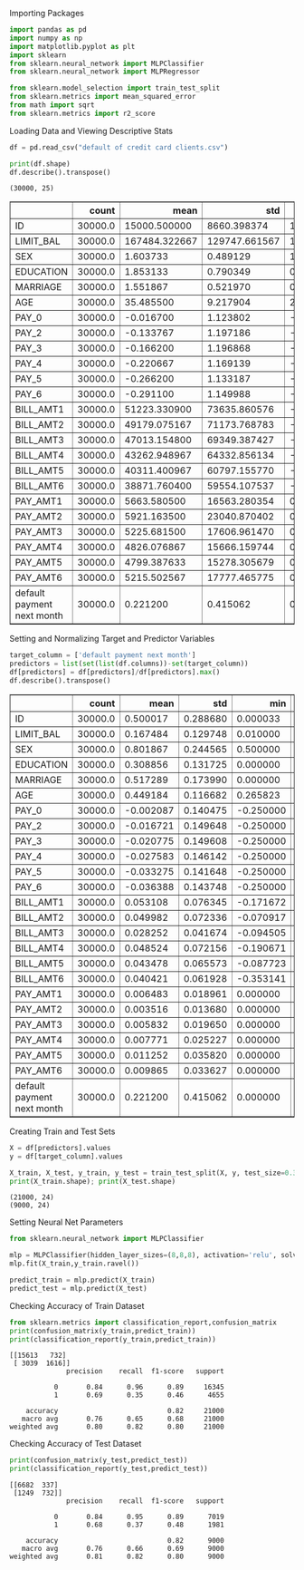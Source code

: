 Importing Packages


```python
import pandas as pd
import numpy as np 
import matplotlib.pyplot as plt
import sklearn
from sklearn.neural_network import MLPClassifier
from sklearn.neural_network import MLPRegressor

from sklearn.model_selection import train_test_split
from sklearn.metrics import mean_squared_error
from math import sqrt
from sklearn.metrics import r2_score
```

Loading Data and Viewing Descriptive Stats


```python
df = pd.read_csv("default of credit card clients.csv")
```


```python
print(df.shape)
df.describe().transpose()
```

    (30000, 25)
    




<div>
<style scoped>
    .dataframe tbody tr th:only-of-type {
        vertical-align: middle;
    }

    .dataframe tbody tr th {
        vertical-align: top;
    }

    .dataframe thead th {
        text-align: right;
    }
</style>
<table border="1" class="dataframe">
  <thead>
    <tr style="text-align: right;">
      <th></th>
      <th>count</th>
      <th>mean</th>
      <th>std</th>
      <th>min</th>
      <th>25%</th>
      <th>50%</th>
      <th>75%</th>
      <th>max</th>
    </tr>
  </thead>
  <tbody>
    <tr>
      <td>ID</td>
      <td>30000.0</td>
      <td>15000.500000</td>
      <td>8660.398374</td>
      <td>1.0</td>
      <td>7500.75</td>
      <td>15000.5</td>
      <td>22500.25</td>
      <td>30000.0</td>
    </tr>
    <tr>
      <td>LIMIT_BAL</td>
      <td>30000.0</td>
      <td>167484.322667</td>
      <td>129747.661567</td>
      <td>10000.0</td>
      <td>50000.00</td>
      <td>140000.0</td>
      <td>240000.00</td>
      <td>1000000.0</td>
    </tr>
    <tr>
      <td>SEX</td>
      <td>30000.0</td>
      <td>1.603733</td>
      <td>0.489129</td>
      <td>1.0</td>
      <td>1.00</td>
      <td>2.0</td>
      <td>2.00</td>
      <td>2.0</td>
    </tr>
    <tr>
      <td>EDUCATION</td>
      <td>30000.0</td>
      <td>1.853133</td>
      <td>0.790349</td>
      <td>0.0</td>
      <td>1.00</td>
      <td>2.0</td>
      <td>2.00</td>
      <td>6.0</td>
    </tr>
    <tr>
      <td>MARRIAGE</td>
      <td>30000.0</td>
      <td>1.551867</td>
      <td>0.521970</td>
      <td>0.0</td>
      <td>1.00</td>
      <td>2.0</td>
      <td>2.00</td>
      <td>3.0</td>
    </tr>
    <tr>
      <td>AGE</td>
      <td>30000.0</td>
      <td>35.485500</td>
      <td>9.217904</td>
      <td>21.0</td>
      <td>28.00</td>
      <td>34.0</td>
      <td>41.00</td>
      <td>79.0</td>
    </tr>
    <tr>
      <td>PAY_0</td>
      <td>30000.0</td>
      <td>-0.016700</td>
      <td>1.123802</td>
      <td>-2.0</td>
      <td>-1.00</td>
      <td>0.0</td>
      <td>0.00</td>
      <td>8.0</td>
    </tr>
    <tr>
      <td>PAY_2</td>
      <td>30000.0</td>
      <td>-0.133767</td>
      <td>1.197186</td>
      <td>-2.0</td>
      <td>-1.00</td>
      <td>0.0</td>
      <td>0.00</td>
      <td>8.0</td>
    </tr>
    <tr>
      <td>PAY_3</td>
      <td>30000.0</td>
      <td>-0.166200</td>
      <td>1.196868</td>
      <td>-2.0</td>
      <td>-1.00</td>
      <td>0.0</td>
      <td>0.00</td>
      <td>8.0</td>
    </tr>
    <tr>
      <td>PAY_4</td>
      <td>30000.0</td>
      <td>-0.220667</td>
      <td>1.169139</td>
      <td>-2.0</td>
      <td>-1.00</td>
      <td>0.0</td>
      <td>0.00</td>
      <td>8.0</td>
    </tr>
    <tr>
      <td>PAY_5</td>
      <td>30000.0</td>
      <td>-0.266200</td>
      <td>1.133187</td>
      <td>-2.0</td>
      <td>-1.00</td>
      <td>0.0</td>
      <td>0.00</td>
      <td>8.0</td>
    </tr>
    <tr>
      <td>PAY_6</td>
      <td>30000.0</td>
      <td>-0.291100</td>
      <td>1.149988</td>
      <td>-2.0</td>
      <td>-1.00</td>
      <td>0.0</td>
      <td>0.00</td>
      <td>8.0</td>
    </tr>
    <tr>
      <td>BILL_AMT1</td>
      <td>30000.0</td>
      <td>51223.330900</td>
      <td>73635.860576</td>
      <td>-165580.0</td>
      <td>3558.75</td>
      <td>22381.5</td>
      <td>67091.00</td>
      <td>964511.0</td>
    </tr>
    <tr>
      <td>BILL_AMT2</td>
      <td>30000.0</td>
      <td>49179.075167</td>
      <td>71173.768783</td>
      <td>-69777.0</td>
      <td>2984.75</td>
      <td>21200.0</td>
      <td>64006.25</td>
      <td>983931.0</td>
    </tr>
    <tr>
      <td>BILL_AMT3</td>
      <td>30000.0</td>
      <td>47013.154800</td>
      <td>69349.387427</td>
      <td>-157264.0</td>
      <td>2666.25</td>
      <td>20088.5</td>
      <td>60164.75</td>
      <td>1664089.0</td>
    </tr>
    <tr>
      <td>BILL_AMT4</td>
      <td>30000.0</td>
      <td>43262.948967</td>
      <td>64332.856134</td>
      <td>-170000.0</td>
      <td>2326.75</td>
      <td>19052.0</td>
      <td>54506.00</td>
      <td>891586.0</td>
    </tr>
    <tr>
      <td>BILL_AMT5</td>
      <td>30000.0</td>
      <td>40311.400967</td>
      <td>60797.155770</td>
      <td>-81334.0</td>
      <td>1763.00</td>
      <td>18104.5</td>
      <td>50190.50</td>
      <td>927171.0</td>
    </tr>
    <tr>
      <td>BILL_AMT6</td>
      <td>30000.0</td>
      <td>38871.760400</td>
      <td>59554.107537</td>
      <td>-339603.0</td>
      <td>1256.00</td>
      <td>17071.0</td>
      <td>49198.25</td>
      <td>961664.0</td>
    </tr>
    <tr>
      <td>PAY_AMT1</td>
      <td>30000.0</td>
      <td>5663.580500</td>
      <td>16563.280354</td>
      <td>0.0</td>
      <td>1000.00</td>
      <td>2100.0</td>
      <td>5006.00</td>
      <td>873552.0</td>
    </tr>
    <tr>
      <td>PAY_AMT2</td>
      <td>30000.0</td>
      <td>5921.163500</td>
      <td>23040.870402</td>
      <td>0.0</td>
      <td>833.00</td>
      <td>2009.0</td>
      <td>5000.00</td>
      <td>1684259.0</td>
    </tr>
    <tr>
      <td>PAY_AMT3</td>
      <td>30000.0</td>
      <td>5225.681500</td>
      <td>17606.961470</td>
      <td>0.0</td>
      <td>390.00</td>
      <td>1800.0</td>
      <td>4505.00</td>
      <td>896040.0</td>
    </tr>
    <tr>
      <td>PAY_AMT4</td>
      <td>30000.0</td>
      <td>4826.076867</td>
      <td>15666.159744</td>
      <td>0.0</td>
      <td>296.00</td>
      <td>1500.0</td>
      <td>4013.25</td>
      <td>621000.0</td>
    </tr>
    <tr>
      <td>PAY_AMT5</td>
      <td>30000.0</td>
      <td>4799.387633</td>
      <td>15278.305679</td>
      <td>0.0</td>
      <td>252.50</td>
      <td>1500.0</td>
      <td>4031.50</td>
      <td>426529.0</td>
    </tr>
    <tr>
      <td>PAY_AMT6</td>
      <td>30000.0</td>
      <td>5215.502567</td>
      <td>17777.465775</td>
      <td>0.0</td>
      <td>117.75</td>
      <td>1500.0</td>
      <td>4000.00</td>
      <td>528666.0</td>
    </tr>
    <tr>
      <td>default payment next month</td>
      <td>30000.0</td>
      <td>0.221200</td>
      <td>0.415062</td>
      <td>0.0</td>
      <td>0.00</td>
      <td>0.0</td>
      <td>0.00</td>
      <td>1.0</td>
    </tr>
  </tbody>
</table>
</div>



Setting and Normalizing Target and Predictor Variables


```python
target_column = ['default payment next month'] 
predictors = list(set(list(df.columns))-set(target_column))
df[predictors] = df[predictors]/df[predictors].max()
df.describe().transpose()
```




<div>
<style scoped>
    .dataframe tbody tr th:only-of-type {
        vertical-align: middle;
    }

    .dataframe tbody tr th {
        vertical-align: top;
    }

    .dataframe thead th {
        text-align: right;
    }
</style>
<table border="1" class="dataframe">
  <thead>
    <tr style="text-align: right;">
      <th></th>
      <th>count</th>
      <th>mean</th>
      <th>std</th>
      <th>min</th>
      <th>25%</th>
      <th>50%</th>
      <th>75%</th>
      <th>max</th>
    </tr>
  </thead>
  <tbody>
    <tr>
      <td>ID</td>
      <td>30000.0</td>
      <td>0.500017</td>
      <td>0.288680</td>
      <td>0.000033</td>
      <td>0.250025</td>
      <td>0.500017</td>
      <td>0.750008</td>
      <td>1.0</td>
    </tr>
    <tr>
      <td>LIMIT_BAL</td>
      <td>30000.0</td>
      <td>0.167484</td>
      <td>0.129748</td>
      <td>0.010000</td>
      <td>0.050000</td>
      <td>0.140000</td>
      <td>0.240000</td>
      <td>1.0</td>
    </tr>
    <tr>
      <td>SEX</td>
      <td>30000.0</td>
      <td>0.801867</td>
      <td>0.244565</td>
      <td>0.500000</td>
      <td>0.500000</td>
      <td>1.000000</td>
      <td>1.000000</td>
      <td>1.0</td>
    </tr>
    <tr>
      <td>EDUCATION</td>
      <td>30000.0</td>
      <td>0.308856</td>
      <td>0.131725</td>
      <td>0.000000</td>
      <td>0.166667</td>
      <td>0.333333</td>
      <td>0.333333</td>
      <td>1.0</td>
    </tr>
    <tr>
      <td>MARRIAGE</td>
      <td>30000.0</td>
      <td>0.517289</td>
      <td>0.173990</td>
      <td>0.000000</td>
      <td>0.333333</td>
      <td>0.666667</td>
      <td>0.666667</td>
      <td>1.0</td>
    </tr>
    <tr>
      <td>AGE</td>
      <td>30000.0</td>
      <td>0.449184</td>
      <td>0.116682</td>
      <td>0.265823</td>
      <td>0.354430</td>
      <td>0.430380</td>
      <td>0.518987</td>
      <td>1.0</td>
    </tr>
    <tr>
      <td>PAY_0</td>
      <td>30000.0</td>
      <td>-0.002087</td>
      <td>0.140475</td>
      <td>-0.250000</td>
      <td>-0.125000</td>
      <td>0.000000</td>
      <td>0.000000</td>
      <td>1.0</td>
    </tr>
    <tr>
      <td>PAY_2</td>
      <td>30000.0</td>
      <td>-0.016721</td>
      <td>0.149648</td>
      <td>-0.250000</td>
      <td>-0.125000</td>
      <td>0.000000</td>
      <td>0.000000</td>
      <td>1.0</td>
    </tr>
    <tr>
      <td>PAY_3</td>
      <td>30000.0</td>
      <td>-0.020775</td>
      <td>0.149608</td>
      <td>-0.250000</td>
      <td>-0.125000</td>
      <td>0.000000</td>
      <td>0.000000</td>
      <td>1.0</td>
    </tr>
    <tr>
      <td>PAY_4</td>
      <td>30000.0</td>
      <td>-0.027583</td>
      <td>0.146142</td>
      <td>-0.250000</td>
      <td>-0.125000</td>
      <td>0.000000</td>
      <td>0.000000</td>
      <td>1.0</td>
    </tr>
    <tr>
      <td>PAY_5</td>
      <td>30000.0</td>
      <td>-0.033275</td>
      <td>0.141648</td>
      <td>-0.250000</td>
      <td>-0.125000</td>
      <td>0.000000</td>
      <td>0.000000</td>
      <td>1.0</td>
    </tr>
    <tr>
      <td>PAY_6</td>
      <td>30000.0</td>
      <td>-0.036388</td>
      <td>0.143748</td>
      <td>-0.250000</td>
      <td>-0.125000</td>
      <td>0.000000</td>
      <td>0.000000</td>
      <td>1.0</td>
    </tr>
    <tr>
      <td>BILL_AMT1</td>
      <td>30000.0</td>
      <td>0.053108</td>
      <td>0.076345</td>
      <td>-0.171672</td>
      <td>0.003690</td>
      <td>0.023205</td>
      <td>0.069560</td>
      <td>1.0</td>
    </tr>
    <tr>
      <td>BILL_AMT2</td>
      <td>30000.0</td>
      <td>0.049982</td>
      <td>0.072336</td>
      <td>-0.070917</td>
      <td>0.003033</td>
      <td>0.021546</td>
      <td>0.065052</td>
      <td>1.0</td>
    </tr>
    <tr>
      <td>BILL_AMT3</td>
      <td>30000.0</td>
      <td>0.028252</td>
      <td>0.041674</td>
      <td>-0.094505</td>
      <td>0.001602</td>
      <td>0.012072</td>
      <td>0.036155</td>
      <td>1.0</td>
    </tr>
    <tr>
      <td>BILL_AMT4</td>
      <td>30000.0</td>
      <td>0.048524</td>
      <td>0.072156</td>
      <td>-0.190671</td>
      <td>0.002610</td>
      <td>0.021369</td>
      <td>0.061134</td>
      <td>1.0</td>
    </tr>
    <tr>
      <td>BILL_AMT5</td>
      <td>30000.0</td>
      <td>0.043478</td>
      <td>0.065573</td>
      <td>-0.087723</td>
      <td>0.001901</td>
      <td>0.019527</td>
      <td>0.054133</td>
      <td>1.0</td>
    </tr>
    <tr>
      <td>BILL_AMT6</td>
      <td>30000.0</td>
      <td>0.040421</td>
      <td>0.061928</td>
      <td>-0.353141</td>
      <td>0.001306</td>
      <td>0.017752</td>
      <td>0.051160</td>
      <td>1.0</td>
    </tr>
    <tr>
      <td>PAY_AMT1</td>
      <td>30000.0</td>
      <td>0.006483</td>
      <td>0.018961</td>
      <td>0.000000</td>
      <td>0.001145</td>
      <td>0.002404</td>
      <td>0.005731</td>
      <td>1.0</td>
    </tr>
    <tr>
      <td>PAY_AMT2</td>
      <td>30000.0</td>
      <td>0.003516</td>
      <td>0.013680</td>
      <td>0.000000</td>
      <td>0.000495</td>
      <td>0.001193</td>
      <td>0.002969</td>
      <td>1.0</td>
    </tr>
    <tr>
      <td>PAY_AMT3</td>
      <td>30000.0</td>
      <td>0.005832</td>
      <td>0.019650</td>
      <td>0.000000</td>
      <td>0.000435</td>
      <td>0.002009</td>
      <td>0.005028</td>
      <td>1.0</td>
    </tr>
    <tr>
      <td>PAY_AMT4</td>
      <td>30000.0</td>
      <td>0.007771</td>
      <td>0.025227</td>
      <td>0.000000</td>
      <td>0.000477</td>
      <td>0.002415</td>
      <td>0.006463</td>
      <td>1.0</td>
    </tr>
    <tr>
      <td>PAY_AMT5</td>
      <td>30000.0</td>
      <td>0.011252</td>
      <td>0.035820</td>
      <td>0.000000</td>
      <td>0.000592</td>
      <td>0.003517</td>
      <td>0.009452</td>
      <td>1.0</td>
    </tr>
    <tr>
      <td>PAY_AMT6</td>
      <td>30000.0</td>
      <td>0.009865</td>
      <td>0.033627</td>
      <td>0.000000</td>
      <td>0.000223</td>
      <td>0.002837</td>
      <td>0.007566</td>
      <td>1.0</td>
    </tr>
    <tr>
      <td>default payment next month</td>
      <td>30000.0</td>
      <td>0.221200</td>
      <td>0.415062</td>
      <td>0.000000</td>
      <td>0.000000</td>
      <td>0.000000</td>
      <td>0.000000</td>
      <td>1.0</td>
    </tr>
  </tbody>
</table>
</div>



Creating Train and Test Sets


```python
X = df[predictors].values
y = df[target_column].values

X_train, X_test, y_train, y_test = train_test_split(X, y, test_size=0.30, random_state=40)
print(X_train.shape); print(X_test.shape)
```

    (21000, 24)
    (9000, 24)
    

Setting Neural Net Parameters


```python
from sklearn.neural_network import MLPClassifier

mlp = MLPClassifier(hidden_layer_sizes=(8,8,8), activation='relu', solver='adam', max_iter=500)
mlp.fit(X_train,y_train.ravel())

predict_train = mlp.predict(X_train)
predict_test = mlp.predict(X_test)
```

Checking Accuracy of Train Dataset


```python
from sklearn.metrics import classification_report,confusion_matrix
print(confusion_matrix(y_train,predict_train))
print(classification_report(y_train,predict_train))
```

    [[15613   732]
     [ 3039  1616]]
                  precision    recall  f1-score   support
    
               0       0.84      0.96      0.89     16345
               1       0.69      0.35      0.46      4655
    
        accuracy                           0.82     21000
       macro avg       0.76      0.65      0.68     21000
    weighted avg       0.80      0.82      0.80     21000
    
    

Checking Accuracy of Test Dataset


```python
print(confusion_matrix(y_test,predict_test))
print(classification_report(y_test,predict_test))
```

    [[6682  337]
     [1249  732]]
                  precision    recall  f1-score   support
    
               0       0.84      0.95      0.89      7019
               1       0.68      0.37      0.48      1981
    
        accuracy                           0.82      9000
       macro avg       0.76      0.66      0.69      9000
    weighted avg       0.81      0.82      0.80      9000
    
    

